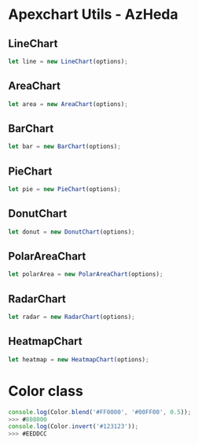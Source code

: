 # Apexchart Utils - AzHeda



## LineChart 
```js
let line = new LineChart(options);
```

## AreaChart
```js
let area = new AreaChart(options);
```

## BarChart
```js
let bar = new BarChart(options);
```

## PieChart
```js
let pie = new PieChart(options);
```

## DonutChart
```js
let donut = new DonutChart(options);
```

## PolarAreaChart
```js
let polarArea = new PolarAreaChart(options);
```

## RadarChart
```js
let radar = new RadarChart(options);
```

## HeatmapChart
```js
let heatmap = new HeatmapChart(options);
```


# Color class
```js
console.log(Color.blend('#FF0000', '#00FF00', 0.5));
>>> #808000
console.log(Color.invert('#123123'));
>>> #EEDDCC
```
